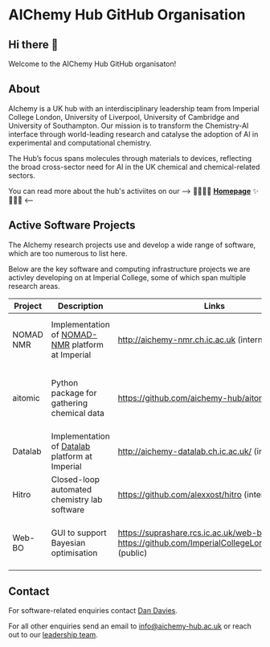 # AIChemy Hub GitHub Organisation

## Hi there 👋

Welcome to the AIChemy Hub GitHub organisaton!

## About

AIchemy is a UK hub with an interdisciplinary leadership team from Imperial College London, University of Liverpool, University of Cambridge and University of Southampton.
Our mission is to transform the Chemistry-AI interface through world-leading research and catalyse the adoption of AI in experimental and computational chemistry.

The Hub’s focus spans molecules through materials to devices, reflecting the broad cross-sector need for AI in the UK chemical and chemical-related sectors.

You can read more about the hub's activiites on our --> 🌈🤖🧪✨ [**Homepage**](https://www.aichemy-hub.ac.uk) ✨🤖🧪🌈 <--

## Active Software Projects

The AIchemy research projects use and develop a wide range of software, which are too numerous to list here. 

Below are the key software and computing infrastructure projects we are activley developing on at Imperial College, some of which span multiple research areas.

| Project                   | Description                         | Links                     | Status                |
|---------------------------|-------------------------------------|---------------------------|-----------------------|
| NOMAD NMR                 | Implementation of [NOMAD-NMR](https://www.nomad-nmr.uk/) platform at Imperial | http://aichemy-nmr.ch.ic.ac.uk (internal)| Trialling small number of research groups |
| aitomic                   | Python package for gathering chemical data | https://github.com/aichemy-hub/aitomic (internal) | Currently some functionality calling NOMAD-NMR API | 
| Datalab                   | Implementation of [Datalab](https://docs.datalab-org.io/) platform at Imperial | http://aichemy-datalab.ch.ic.ac.uk/ (internal) | Dev instance running |
| Hitro                     | Closed-loop automated chemistry lab software | https://github.com/alexxost/hitro (internal) | In development | 
| Web-BO                    | GUI to support Bayesian optimisation | https://suprashare.rcs.ic.ac.uk/web-bo/ (public) https://github.com/ImperialCollegeLondon/webBO/ (public) | Deployed and adding multi-objective functionality | 

## Contact

For software-related enquiries contact [Dan Davies](https://www.github.com/dandavies99). 

For all other enquiries send an email to info@aichemy-hub.ac.uk or reach out to our [leadership team](https://aichemy.ac.uk/the-team/).
